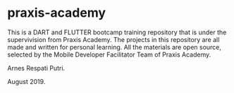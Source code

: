 # praxis-academy

This is a DART and FLUTTER bootcamp training repository that is under the supervivision from Praxis Academy. The projects in this repository are all made and written for personal learning. All the materials are open source, selected by the Mobile Developer Facilitator Team of Praxis Academy.



Arnes Respati Putri.

August 2019.